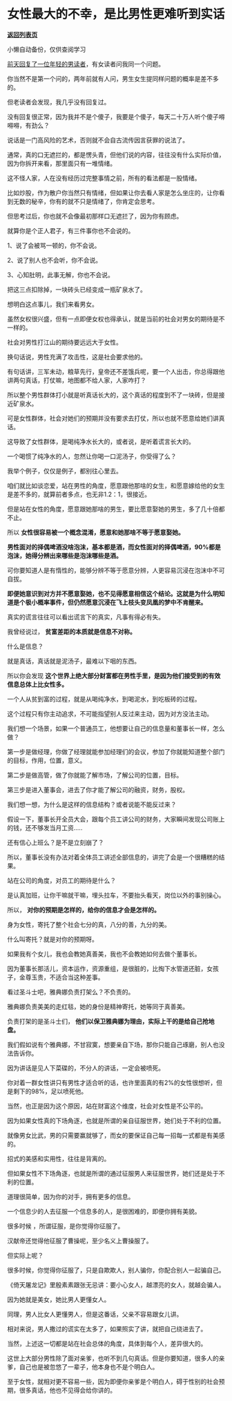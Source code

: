 # 女性最大的不幸，是比男性更难听到实话

[**返回列表页**](/gzh/记忆承载3)

小懒自动备份，仅供查阅学习

[前天回复了一位年轻的男读者](http://mp.weixin.qq.com/s?__biz=MzU3NDc5Nzc0NQ==&mid=2247495315&idx=1&sn=1a7b3c2266f1c60c6e4b2eab85f09194&chksm=fd2e4c4dca59c55bed7e6838036463d6247bd3d488669fd3f9c299dd8f4149160f2007e9caf6&scene=21#wechat_redirect)，有女读者问我同一个问题。  

  

你当然不是第一个问的，两年前就有人问，男生女生提同样问题的概率是差不多的。  

  

但老读者会发现，我几乎没有回复过。

  

没有回复很正常，因为我并不是个傻子，我要是个傻子，每天二十万人听个傻子嘚嘚嘚，有劲么？

  

说话是一门高风险的艺术，否则就不会自古流传因言获罪的说法了。  

  

通常，真的口无遮拦的，都是愣头青，但他们说的内容，往往没有什么实际价值，因为你拆开来看，那里面只有一堆情绪。

  

这不怪人家，人在没有经历过完整事情之前，所有的看法都是一股情绪。

  

比如炒股，作为散户你当然只有情绪，但如果让你去看人家是怎么坐庄的，让你看到无数的秘辛，你有的就不只是情绪了，你肯定会思考。  

  

但思考过后，你也就不会像最初那样口无遮拦了，因为你有顾虑。

  

就算你是个正人君子，有三件事你也不会说的。  

  

1、说了会被骂一顿的，你不会说。

2、说了别人也不会听，你不会说。

3、心知肚明，此事无解，你也不会说。

  

把这三点扣除掉，一块砖头已经变成一瓶矿泉水了。  

  

想明白这点事儿，我们来看男女。  

  

虽然女权很兴盛，但有一点即便女权也得承认，就是当前的社会对男女的期待是不一样的。

  

社会对男性打江山的期待要远远大于女性。  

  

换句话说，男性充满了攻击性，这是社会要求他的。  

  

有句话讲，三军未动，粮草先行，皇帝还不差饿兵呢，要一个人出击，你总得跟他讲两句真话，打仗嘛，地图都不给人家，人家咋打？

  

所以整个男性群体打小就是听真话长大的，这个真话的程度到不了一块砖，但是接近矿泉水。

  

可是女性群体，社会对她们的预期并没有要求去打仗，所以也就不愿意给她们讲真话。  

  

这导致了女性群体，是喝纯净水长大的，或者说，是听着谎言长大的。

  

一个喝惯了纯净水的人，忽然让你喝一口泥汤子，你受得了么？  

  

我举个例子，仅仅是例子，都别往心里去。  

  

咱们就比如谈恋爱，站在男性的角度，愿意跟他那啥的女生，和愿意嫁给他的女生是差不多的，就算前者多点，也无非1.2：1，很接近。

  

但是站在女性的角度，愿意跟她那啥的男生，要比愿意娶她的男生，多了几十倍都不止。

  

所以 **女性很容易被一个概念混淆，愿意和她那啥不等于愿意娶她。**

  

 **男性面对的择偶啤酒没啥泡沫，基本都是酒，而女性面对的择偶啤酒，90%都是泡沫，她得分辨出来哪些是泡沫哪些是酒。**

  

可你要知道人是有惰性的，能够分辨不等于愿意分辨，人更容易沉浸在泡沫中不可自拔。

  

 **即便她意识到对方并不愿意娶她，也不见得愿意相信这个结论。这就是为什么明知道是个极小概率事件，但仍然愿意沉浸在飞上枝头变凤凰的梦中不肯醒来。**  

  

真实的谎言往往可以看出谎言下的真实，凡事有得必有失。

  

我曾经说过， **贫富差距的本质就是信息不对称。**

  

什么是信息？

  

就是真话，真话就是泥汤子，最难以下咽的东西。

  

所以你会发现 **这个世界上绝大部分财富都在男性手里，是因为他们接受到的有效信息总体上比女性多。**

  

一个人从贫到富的过程，就是从喝纯净水，到喝泥水，到吃板砖的过程。  

  

这个过程只有你主动追求，不可能指望别人反过来主动，因为对方没法主动。  

  

我们想一个场景，如果一个普通员工，他想要让自己的信息量和董事长一样，怎么做？

  

第一步是做经理，你做了经理就能参加经理们的会议，参加了你就能知道整个部门的目标，作用，位置，意义。  

  

第二步是做高管，做了你就能了解市场，了解公司的位置，目标。  

  

第三步是进入董事会，进去了你才能了解公司的融资，财务，股权。

  

我们想一想，为什么是这样的信息结构？或者说能不能反过来？  

  

假设一下，董事长开全员大会，跟每个员工讲公司的财务，大家瞬间发现公司账上的钱，还不够发当月工资.....

  

还有信心上班么？是不是立刻崩了？

  

所以，董事长没有办法对着全体员工讲述全部信息的，讲完了会是一个很糟糕的结果。  

  

站在公司的角度，对员工的期待是什么？  

  

是认真加班，让你干嘛就干嘛，埋头拉车，不要抬头看天，岗位以外的事别操心。

  

所以， **对你的预期是怎样的，给你的信息才会是怎样的。**  

  

身为女性，寄托了整个社会七分的真，八分的善，九分的美。

  

什么叫寄托？就是对你的预期呀。  

  

如果我有个女儿，我也会教她真善美，我也不会教她如何去做个董事长。

  

因为董事长那活儿，资本运作，资源重组，是很脏的，比掏下水管道还脏，女孩子，金尊玉贵，不适合当这种差事。

  

看过圣斗士吧，雅典娜负责打架么？不负责的。

  

雅典娜负责美美的走红毯，她的身份是精神寄托，她等同于真善美。

  

负责打架的是圣斗士们， **他们以保卫雅典娜为理由，实际上干的是给自己抢地盘。**

  

我们假如说有个雅典娜，不甘寂寞，想要亲自下场，那你只能自己琢磨，别人也没法告诉你。  

  

因为讲话是见人下菜碟的，不分人的讲话，一定会被喷死。  

  

你对着一群女性讲只有男性才适合听的话，也许里面真的有2%的女性很想听，但是剩下的98%，足以喷死他。  

  

当然，也正是因为这个原因，站在财富这个维度，社会对女性是不公平的。

  

因为如果女性真的下场角逐，也就是所谓的亲自征服世界，她们处于不利的位置。

  

就像男女比武，男的只需要赢就够了，而女的要保证自己每一招每一式都是有美感的。  

  

招式的美感和实用性，往往是背离的。  

  

但如果女性不下场角逐，也就是所谓的通过征服男人来征服世界，她们还是处于不利的位置。  

  

道理很简单，因为你的对手，拥有更多的信息。  

  

一个信息少的人去征服一个信息多的人，是很困难的，即便你拥有美貌。

  

很多时候 ，所谓征服，是你觉得你征服了。

  

汉献帝还觉得他征服了曹操呢，至少名义上曹操服了。

  

但实际上呢？

  

很多时候，你觉得你征服了，只是自欺欺人，别人骗你，你配合别人一起骗自己。

  

《倚天屠龙记》里殷素素跟张无忌讲：要小心女人，越漂亮的女人，就越会骗人。  

  

因为她就是美女，她比男人更懂女人。  

  

同理，男人比女人更懂男人，但是这番话，父亲不容易跟女儿讲。  

  

相对来说，男人撒过的谎实在太多了，如果照实了讲，就把自己绕进去了。

  

当然，上述这一切都是站在社会总体的角度，具体到每个人，差异很大的。

  

这世上大部分男性除了面对亲爹，也听不到几句真话。但是你要知道，很多人的亲爹，自己也是被忽悠了一辈子，他本身也不是个明白人。  

  

至于女性，就相对更不容易一些，因为即便你亲爹是个明白人，碍于性别的社会预期，很多真话，他也不见得会给你讲的。

